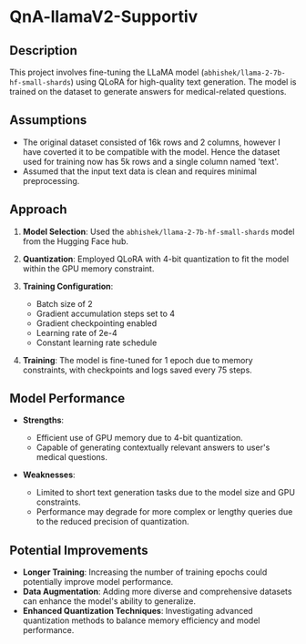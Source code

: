 # QnA-llamaV2-Supportiv

## Description

This project involves fine-tuning the LLaMA model (`abhishek/llama-2-7b-hf-small-shards`) using QLoRA for high-quality text generation. The model is trained on the dataset to generate answers for medical-related questions.

## Assumptions

- The original dataset consisted of 16k rows and 2 columns, however I have coverted it to be compatible with the model. Hence the dataset used for training now has 5k rows and a single column named 'text'.
- Assumed that the input text data is clean and requires minimal preprocessing.

## Approach

1. **Model Selection**: Used the `abhishek/llama-2-7b-hf-small-shards` model from the Hugging Face hub.
2. **Quantization**: Employed QLoRA with 4-bit quantization to fit the model within the GPU memory constraint.
3. **Training Configuration**: 
   - Batch size of 2
   - Gradient accumulation steps set to 4
   - Gradient checkpointing enabled
   - Learning rate of 2e-4
   - Constant learning rate schedule

4. **Training**: The model is fine-tuned for 1 epoch due to memory constraints, with checkpoints and logs saved every 75 steps.

## Model Performance

- **Strengths**: 
  - Efficient use of GPU memory due to 4-bit quantization.
  - Capable of generating contextually relevant answers to user's medical questions.

- **Weaknesses**: 
  - Limited to short text generation tasks due to the model size and GPU constraints.
  - Performance may degrade for more complex or lengthy queries due to the reduced precision of quantization.

## Potential Improvements

- **Longer Training**: Increasing the number of training epochs could potentially improve model performance.
- **Data Augmentation**: Adding more diverse and comprehensive datasets can enhance the model's ability to generalize.
- **Enhanced Quantization Techniques**: Investigating advanced quantization methods to balance memory efficiency and model performance.

